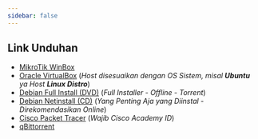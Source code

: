 ```yaml
---
sidebar: false
---
```

## Link Unduhan
- [MikroTik WinBox](https://mt.lv/winbox64)
- [Oracle VirtualBox](https://www.virtualbox.org/wiki/Downloads) (*Host disesuaikan dengan OS Sistem, misal* ***Ubuntu*** *ya Host* ***Linux Distro***)
- [Debian Full Install (DVD)](https://cdimage.debian.org/debian-cd/current/amd64/bt-dvd/) (*Full Installer - Offline - Torrent*)
- [Debian Netinstall (CD)](https://cdimage.debian.org/debian-cd/current/amd64/iso-cd/) (*Yang Penting Aja yang Diinstal - Direkomendasikan Online*)
- [Cisco Packet Tracer](https://www.netacad.com/courses/packet-tracer) (*Wajib Cisco Academy ID*)
- [qBittorrent](https://qbittorrent.com)